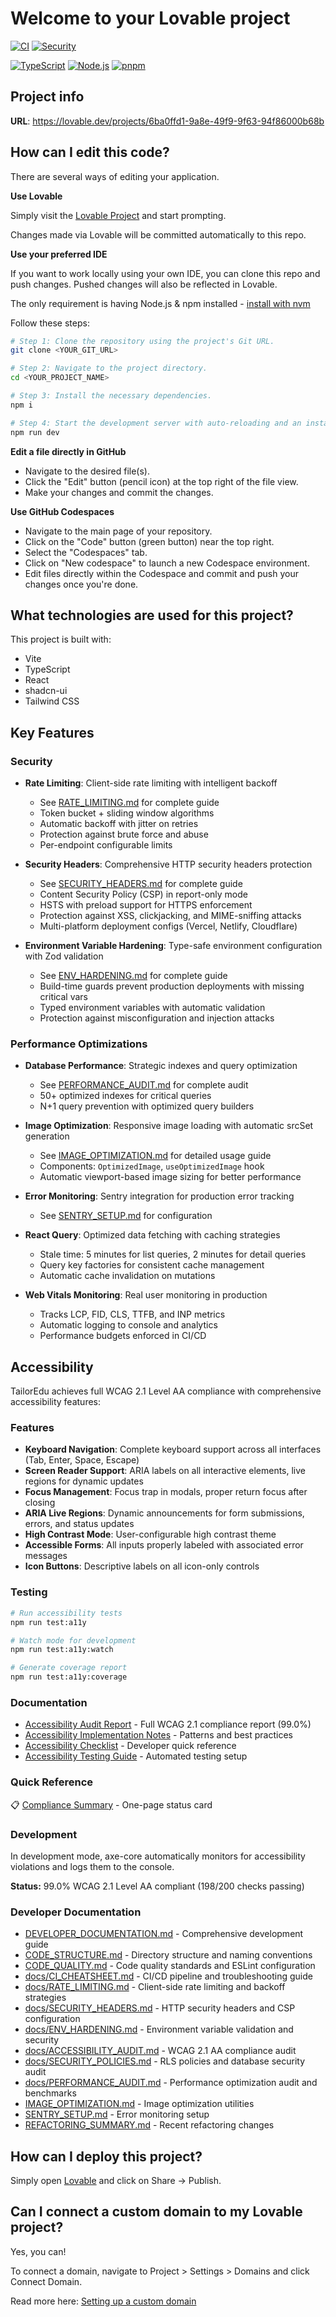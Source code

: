 # Welcome to your Lovable project

[![CI](https://github.com/shaseaver25/full-stem/actions/workflows/ci.yml/badge.svg)](https://github.com/shaseaver25/full-stem/actions/workflows/ci.yml)
[![Security](https://github.com/shaseaver25/full-stem/actions/workflows/security.yml/badge.svg)](https://github.com/shaseaver25/full-stem/actions/workflows/security.yml)

[![TypeScript](https://img.shields.io/badge/TypeScript-5.5-blue.svg)](https://www.typescriptlang.org/)
[![Node.js](https://img.shields.io/badge/Node.js-20.x-green.svg)](https://nodejs.org/)
[![pnpm](https://img.shields.io/badge/pnpm-9-orange.svg)](https://pnpm.io/)

## Project info

**URL**: https://lovable.dev/projects/6ba0ffd1-9a8e-49f9-9f63-94f86000b68b

## How can I edit this code?

There are several ways of editing your application.

**Use Lovable**

Simply visit the [Lovable Project](https://lovable.dev/projects/6ba0ffd1-9a8e-49f9-9f63-94f86000b68b) and start prompting.

Changes made via Lovable will be committed automatically to this repo.

**Use your preferred IDE**

If you want to work locally using your own IDE, you can clone this repo and push changes. Pushed changes will also be reflected in Lovable.

The only requirement is having Node.js & npm installed - [install with nvm](https://github.com/nvm-sh/nvm#installing-and-updating)

Follow these steps:

```sh
# Step 1: Clone the repository using the project's Git URL.
git clone <YOUR_GIT_URL>

# Step 2: Navigate to the project directory.
cd <YOUR_PROJECT_NAME>

# Step 3: Install the necessary dependencies.
npm i

# Step 4: Start the development server with auto-reloading and an instant preview.
npm run dev
```

**Edit a file directly in GitHub**

- Navigate to the desired file(s).
- Click the "Edit" button (pencil icon) at the top right of the file view.
- Make your changes and commit the changes.

**Use GitHub Codespaces**

- Navigate to the main page of your repository.
- Click on the "Code" button (green button) near the top right.
- Select the "Codespaces" tab.
- Click on "New codespace" to launch a new Codespace environment.
- Edit files directly within the Codespace and commit and push your changes once you're done.

## What technologies are used for this project?

This project is built with:

- Vite
- TypeScript
- React
- shadcn-ui
- Tailwind CSS

## Key Features

### Security

- **Rate Limiting**: Client-side rate limiting with intelligent backoff
  - See [RATE_LIMITING.md](docs/RATE_LIMITING.md) for complete guide
  - Token bucket + sliding window algorithms
  - Automatic backoff with jitter on retries
  - Protection against brute force and abuse
  - Per-endpoint configurable limits

- **Security Headers**: Comprehensive HTTP security headers protection
  - See [SECURITY_HEADERS.md](docs/SECURITY_HEADERS.md) for complete guide
  - Content Security Policy (CSP) in report-only mode
  - HSTS with preload support for HTTPS enforcement
  - Protection against XSS, clickjacking, and MIME-sniffing attacks
  - Multi-platform deployment configs (Vercel, Netlify, Cloudflare)

- **Environment Variable Hardening**: Type-safe environment configuration with Zod validation
  - See [ENV_HARDENING.md](docs/ENV_HARDENING.md) for complete guide
  - Build-time guards prevent production deployments with missing critical vars
  - Typed environment variables with automatic validation
  - Protection against misconfiguration and injection attacks

### Performance Optimizations

- **Database Performance**: Strategic indexes and query optimization
  - See [PERFORMANCE_AUDIT.md](docs/PERFORMANCE_AUDIT.md) for complete audit
  - 50+ optimized indexes for critical queries
  - N+1 query prevention with optimized query builders

- **Image Optimization**: Responsive image loading with automatic srcSet generation
  - See [IMAGE_OPTIMIZATION.md](IMAGE_OPTIMIZATION.md) for detailed usage guide
  - Components: `OptimizedImage`, `useOptimizedImage` hook
  - Automatic viewport-based image sizing for better performance

- **Error Monitoring**: Sentry integration for production error tracking
  - See [SENTRY_SETUP.md](SENTRY_SETUP.md) for configuration

- **React Query**: Optimized data fetching with caching strategies
  - Stale time: 5 minutes for list queries, 2 minutes for detail queries
  - Query key factories for consistent cache management
  - Automatic cache invalidation on mutations

- **Web Vitals Monitoring**: Real user monitoring in production
  - Tracks LCP, FID, CLS, TTFB, and INP metrics
  - Automatic logging to console and analytics
  - Performance budgets enforced in CI/CD

## Accessibility

TailorEdu achieves full WCAG 2.1 Level AA compliance with comprehensive accessibility features:

### Features
- **Keyboard Navigation**: Complete keyboard support across all interfaces (Tab, Enter, Space, Escape)
- **Screen Reader Support**: ARIA labels on all interactive elements, live regions for dynamic updates
- **Focus Management**: Focus trap in modals, proper return focus after closing
- **ARIA Live Regions**: Dynamic announcements for form submissions, errors, and status updates
- **High Contrast Mode**: User-configurable high contrast theme
- **Accessible Forms**: All inputs properly labeled with associated error messages
- **Icon Buttons**: Descriptive labels on all icon-only controls

### Testing
```bash
# Run accessibility tests
npm run test:a11y

# Watch mode for development
npm run test:a11y:watch

# Generate coverage report
npm run test:a11y:coverage
```

### Documentation
- [Accessibility Audit Report](docs/ACCESSIBILITY_AUDIT.md) - Full WCAG 2.1 compliance report (99.0%)
- [Accessibility Implementation Notes](docs/ACCESSIBILITY_NOTES.md) - Patterns and best practices
- [Accessibility Checklist](docs/ACCESSIBILITY_CHECKLIST.md) - Developer quick reference
- [Accessibility Testing Guide](src/test/accessibility.test.ts) - Automated testing setup

### Quick Reference
📋 [Compliance Summary](docs/ACCESSIBILITY_COMPLIANCE_SUMMARY.md) - One-page status card

### Development
In development mode, axe-core automatically monitors for accessibility violations and logs them to the console.

**Status:** 99.0% WCAG 2.1 Level AA compliant (198/200 checks passing)

### Developer Documentation

- [DEVELOPER_DOCUMENTATION.md](DEVELOPER_DOCUMENTATION.md) - Comprehensive development guide
- [CODE_STRUCTURE.md](CODE_STRUCTURE.md) - Directory structure and naming conventions
- [CODE_QUALITY.md](CODE_QUALITY.md) - Code quality standards and ESLint configuration
- [docs/CI_CHEATSHEET.md](docs/CI_CHEATSHEET.md) - CI/CD pipeline and troubleshooting guide
- [docs/RATE_LIMITING.md](docs/RATE_LIMITING.md) - Client-side rate limiting and backoff strategies
- [docs/SECURITY_HEADERS.md](docs/SECURITY_HEADERS.md) - HTTP security headers and CSP configuration
- [docs/ENV_HARDENING.md](docs/ENV_HARDENING.md) - Environment variable validation and security
- [docs/ACCESSIBILITY_AUDIT.md](docs/ACCESSIBILITY_AUDIT.md) - WCAG 2.1 AA compliance audit
- [docs/SECURITY_POLICIES.md](docs/SECURITY_POLICIES.md) - RLS policies and database security audit
- [docs/PERFORMANCE_AUDIT.md](docs/PERFORMANCE_AUDIT.md) - Performance optimization audit and benchmarks
- [IMAGE_OPTIMIZATION.md](IMAGE_OPTIMIZATION.md) - Image optimization utilities
- [SENTRY_SETUP.md](SENTRY_SETUP.md) - Error monitoring setup
- [REFACTORING_SUMMARY.md](REFACTORING_SUMMARY.md) - Recent refactoring changes

## How can I deploy this project?

Simply open [Lovable](https://lovable.dev/projects/6ba0ffd1-9a8e-49f9-9f63-94f86000b68b) and click on Share -> Publish.

## Can I connect a custom domain to my Lovable project?

Yes, you can!

To connect a domain, navigate to Project > Settings > Domains and click Connect Domain.

Read more here: [Setting up a custom domain](https://docs.lovable.dev/tips-tricks/custom-domain#step-by-step-guide)
